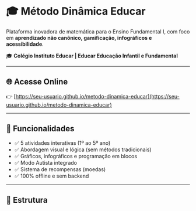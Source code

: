 # 🎓 Método Dinâmica Educar

Plataforma inovadora de matemática para o Ensino Fundamental I, com foco em **aprendizado não canônico, gamificação, infográficos e acessibilidade**.

🎓 **Colégio Instituto Educar | Educar Educação Infantil e Fundamental**

---

## 🌐 Acesse Online
👉 [https://seu-usuario.github.io/metodo-dinamica-educar](https://seu-usuario.github.io/metodo-dinamica-educar)

---

## 🧩 Funcionalidades

- ✅ 5 atividades interativas (1º ao 5º ano)
- ✅ Abordagem visual e lógica (sem métodos tradicionais)
- ✅ Gráficos, infográficos e programação em blocos
- ✅ Modo Autista integrado
- ✅ Sistema de recompensas (moedas)
- ✅ 100% offline e sem backend

---

## 📁 Estrutura
